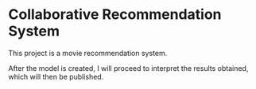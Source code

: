 # Collaborative Recommendation System

This project is a movie recommendation system.

After the model is created, I will proceed to interpret the results obtained, which will then be published.
